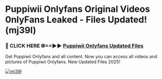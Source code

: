 # Puppiwii Onlyfans Original Videos 0nlyFans Leaked - Files Updated! (mj39l)

<h3>🔴 CLICK HERE 🌐==►► <a href="https://tinyurl.com/x26r9saj" rel="nofollow">Puppiwii Onlyfans Updated Files</a></h3>

Get Puppiwii Onlyfans and all content. Now you can access all videos and pictures of Puppiwii Onlyfans. New Updated Files 2025!

[![mj39l](https://i.imgur.com/LkgZPqh.gif)](https://tinyurl.com/x26r9saj)
